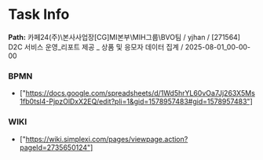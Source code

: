 # Task Info

**Path:** 카페24(주)\본사사업장\[CG]MI본부\MIH그룹\BVO팀 / yjhan / [271564] D2C 서비스 운영_리포트 제공 _ 상품 및 응모자 데이터 집계 / 2025-08-01_00-00-00

### BPMN
- ["https://docs.google.com/spreadsheets/d/1Wd5hrYL60vOa7Jj263X5Ms1fb0tsl4-PjpzOlDxX2EQ/edit?pli=1&gid=1578957483#gid=1578957483"]

### WIKI
- ["https://wiki.simplexi.com/pages/viewpage.action?pageId=2735650124"]

